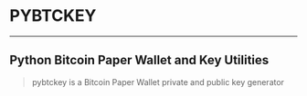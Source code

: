 # PYBTCKEY

---
## Python Bitcoin Paper Wallet and Key Utilities

>  pybtckey is a Bitcoin Paper Wallet private and public key generator  
